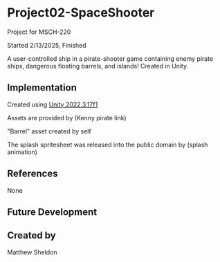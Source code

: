 # Project02-SpaceShooter

Project for MSCH-220

Started 2/13/2025, Finished

A user-controlled ship in a pirate-shooter game containing enemy pirate ships, dangerous floating barrels, and islands! Created in Unity.

## Implementation

Created using [Unity 2022.3.17f1](https://unity.com/download)

Assets are provided by (Kenny pirate link)

"Barrel" asset created by self

The splash spritesheet was released into the public domain by (splash animation)

## References

None

## Future Development



## Created by

Matthew Sheldon